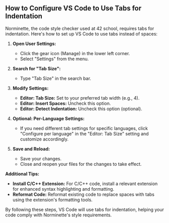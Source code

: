 ## How to Configure VS Code to Use Tabs for Indentation

Norminette, the code style checker used at 42 school, requires tabs for indentation. Here's how to set up VS Code to use tabs instead of spaces:

1. **Open User Settings:**
    
    - Click the gear icon (Manage) in the lower left corner.
    - Select "Settings" from the menu.
2. **Search for "Tab Size":**
    
    - Type "Tab Size" in the search bar.
3. **Modify Settings:**
    
    - **Editor: Tab Size:** Set to your preferred tab width (e.g., 4).
    - **Editor: Insert Spaces:** Uncheck this option.
    - **Editor: Detect Indentation:** Uncheck this option (optional).
4. **Optional: Per-Language Settings:**
    
    - If you need different tab settings for specific languages, click "Configure per language" in the "Editor: Tab Size" setting and customize accordingly.
5. **Save and Reload:**
    
    - Save your changes.
    - Close and reopen your files for the changes to take effect.

**Additional Tips:**

- **Install C/C++ Extension:** For C/C++ code, install a relevant extension for enhanced syntax highlighting and formatting.
- **Reformat Code:** Reformat existing code to replace spaces with tabs using the extension's formatting tools.

By following these steps, VS Code will use tabs for indentation, helping your code comply with Norminette's style requirements.